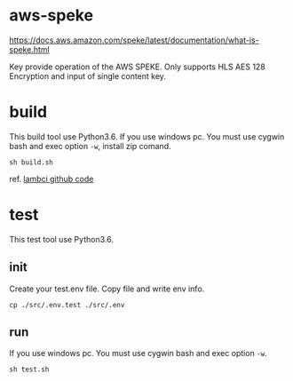 # aws-speke

https://docs.aws.amazon.com/speke/latest/documentation/what-is-speke.html

Key provide operation of the AWS SPEKE.
Only supports HLS AES 128 Encryption and input of single content key.


# build
This build tool use Python3.6.
If you use windows pc. You must use cygwin bash and exec option `-w`, install zip comand.

```
sh build.sh
```

ref. [lambci github code](https://github.com/lambci/docker-lambda)

# test
This test tool use Python3.6.

## init
Create your test.env file. 
Copy file and write env info.
```
cp ./src/.env.test ./src/.env
```

## run
If you use windows pc. You must use cygwin bash and exec option `-w`.
```
sh test.sh
```
